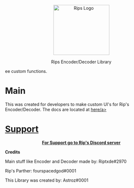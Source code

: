 <p align="center">
  <a href="https://riptxde.dev/">
    <img src="https://cdn.discordapp.com/attachments/727216422987628659/742939195881816104/RipsLogo.png" alt="Rips Logo" width="185" height="165">
  </a>
</p>
<p align="center">
<light>Rips Encoder/Decoder Library</light>
 </p>ee custom functions.</h5>
 
 # Main
 This was created for developers to make custom UI's for Rip's Encoder/Decoder.
 The docs are located at 
 <a href="https://github.com/AstrozTM/-Rips-Decoder-encoder-Library/tree/master/Docs"><light>here</light>/a>
  
 # Support
 <p align="center">  
  <strong> For Support go to </strong>
  <a href="https://discord.gg/5HmepGK"><strong>Rip's Discord server</strong></a>
</p>
<strong>Credits</strong>

<light>Main stuff like Encoder and Decoder made by: Riptxde#2970</light>

<light>Rip's Parther: fourspacedgod#0001</light>

<light>This Library was created by: Astroz#0001</light>
